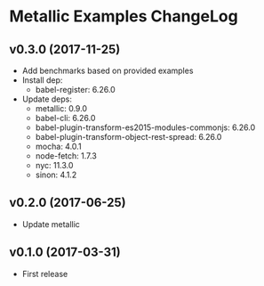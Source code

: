 # Metallic Examples ChangeLog

## v0.3.0 (2017-11-25)

 - Add benchmarks based on provided examples
 - Install dep:
   + babel-register: 6.26.0
 - Update deps:
   + metallic: 0.9.0
   + babel-cli: 6.26.0
   + babel-plugin-transform-es2015-modules-commonjs: 6.26.0
   + babel-plugin-transform-object-rest-spread: 6.26.0
   + mocha: 4.0.1
   + node-fetch: 1.7.3
   + nyc: 11.3.0
   + sinon: 4.1.2


## v0.2.0 (2017-06-25)

 - Update metallic


## v0.1.0 (2017-03-31)

 - First release
